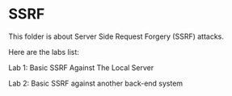 # SSRF

This folder is about Server Side Request Forgery (SSRF) attacks.

Here are the labs list:

Lab 1: Basic SSRF Against The Local Server

Lab 2: Basic SSRF against another back-end system
